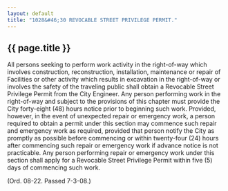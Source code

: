 ```yaml
---
layout: default 
title: "1028&#46;30 REVOCABLE STREET PRIVILEGE PERMIT."
---
```


{{ page.title }}
----------------

All persons seeking to perform work activity in the right-of-way which
involves construction, reconstruction, installation, maintenance or
repair of Facilities or other activity which results in excavation in
the right-of-way or involves the safety of the traveling public shall
obtain a Revocable Street Privilege Permit from the City Engineer. Any
person performing work in the right-of-way and subject to the provisions
of this chapter must provide the City forty-eight (48) hours notice
prior to beginning such work. Provided, however, in the event of
unexpected repair or emergency work, a person required to obtain a
permit under this section may commence such repair and emergency work as
required, provided that person notify the City as promptly as possible
before commencing or within twenty-four (24) hours after commencing such
repair or emergency work if advance notice is not practicable. Any
person performing repair or emergency work under this section shall
apply for a Revocable Street Privilege Permit within five (5) days of
commencing such work.

(Ord. 08-22. Passed 7-3-08.)
